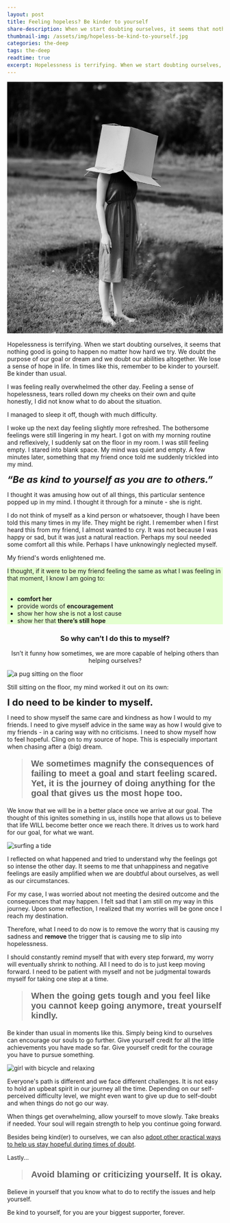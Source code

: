 ```yaml
---
layout: post
title: Feeling hopeless? Be kinder to yourself
share-description: When we start doubting ourselves, it seems that nothing good will happen no matter how hard we try. We lose hope. Remember to be kinder to yourself than usual in times like this. Give yourself credit for all the little achievements you have made so far.
thumbnail-img: /assets/img/hopeless-be-kind-to-yourself.jpg
categories: the-deep
tags: the-deep
readtime: true
excerpt: Hopelessness is terrifying. When we start doubting ourselves, it seems that nothing good is going to happen no matter how hard we try. We doubt the purpose of our goal or dream and we doubt our abilities altogether. We lose a sense of hope in life. In times like this, remember to be kinder to yourself. Be kinder than usual.
---
```


![sad lady](/assets/img/hopeless-be-kind-to-yourself.jpg)

Hopelessness is terrifying. When we start doubting ourselves, it seems that nothing good is going to happen no matter how hard we try. We doubt the purpose of our goal or dream and we doubt our abilities altogether. We lose a sense of hope in life. In times like this, remember to be kinder to yourself. Be kinder than usual.

I was feeling really overwhelmed the other day. Feeling a sense of hopelessness, tears rolled down my cheeks on their own and quite honestly, I did not know what to do about the situation. 

I managed to sleep it off, though with much difficulty.

I woke up the next day feeling slightly more refreshed. The bothersome feelings were still lingering in my heart. I got on with my morning routine and reflexively, I suddenly sat on the floor in my room. I was still feeling empty. I stared into blank space. My mind was quiet and empty. A few minutes later, something that my friend once told me suddenly trickled into my mind. 

<div class="box-purple" style="font-size:22px; font-style:italic; font-weight:bold">“Be as kind to yourself as you are to others.”</div>

I thought it was amusing how out of all things, this particular sentence popped up in my mind. I thought it through for a minute - she is right.

I do not think of myself as a kind person or whatsoever, though I have been told this many times in my life. They might be right. I remember when I first heard this from my friend, I almost wanted to cry. It was not because I was happy or sad, but it was just a natural reaction. Perhaps my soul needed some comfort all this while. Perhaps I have unknowingly neglected myself.

My friend's words enlightened me.

<div class="box-success" style="background-color:#e3ffcf; border-left-color:#e3ffcf;">I thought, if it were to be my friend feeling the same as what I was feeling in that moment, I know I am going to:
<br/><br/>
<ul>
<li><b>comfort her</b></li>
<li>provide words of <b>encouragement</b></li>
<li>show her how she is not a lost cause</li>
<li>show her that <b>there’s still hope</b></li>
</ul>
</div>

<h3 style="text-align:center;">So why can’t I do this to myself?</h3>

<p style="text-align:center;">Isn’t it funny how sometimes, we are more capable of helping others than helping ourselves?</p>

![a pug sitting on the floor](https://images.pexels.com/photos/1591939/pexels-photo-1591939.jpeg)

Still sitting on the floor, my mind worked it out on its own:

<div class="box-purple" style="font-size:22px; font-weight:bold">I do need to be kinder to myself.</div>

I need to show myself the same care and kindness as how I would to my friends. I need to give myself advice in the same way as how I would give to my friends - in a caring way with no criticisms. I need to show myself how to feel hopeful. Cling on to my source of hope. This is especially important when chasing after a (big) dream.

<blockquote style="font-family:arial;font-size:20px;"><b>We sometimes magnify the consequences of failing to meet a goal and start feeling scared. Yet, it is the journey of doing anything for the goal that gives us the most hope too.</b></blockquote>

We know that we will be in a better place once we arrive at our goal. The thought of this ignites something in us, instills hope that allows us to believe that life WILL become better once we reach there. It drives us to work hard for our goal, for what we want.

![surfing a tide](https://images.pexels.com/photos/8258043/pexels-photo-8258043.jpeg?auto=compress&cs=tinysrgb&w=1260&h=750&dpr=1)

I reflected on what happened and tried to understand why the feelings got so intense the other day. It seems to me that unhappiness and negative feelings are easily amplified when we are doubtful about ourselves, as well as our circumstances.

For my case, I was worried about not meeting the desired outcome and the consequences that may happen. I felt sad that I am still on my way in this journey. Upon some reflection, I realized that my worries will be gone once I reach my destination.

Therefore, what I need to do now is to remove the worry that is causing my sadness and **remove** the trigger that is causing me to slip into hopelessness.

I should constantly remind myself that with every step forward, my worry will eventually shrink to nothing. All I need to do is to just keep moving forward. I need to be patient with myself and not be judgmental towards myself for taking one step at a time.

<blockquote style="font-family:arial;font-size:20px;"><b>When the going gets tough and you feel like you cannot keep going anymore, treat yourself kindly.</b></blockquote>

Be kinder than usual in moments like this. Simply being kind to ourselves can encourage our souls to go further. Give yourself credit for all the little achievements you have made so far. Give yourself credit for the courage you have to pursue something.

![girl with bicycle and relaxing](https://images.pexels.com/photos/3771836/pexels-photo-3771836.jpeg?auto=compress&cs=tinysrgb&w=1260&h=750&dpr=1)

Everyone's path is different and we face different challenges. It is not easy to hold an upbeat spirit in our journey all the time. Depending on our self-perceived difficulty level, we might even want to give up due to self-doubt and when things do not go our way.

When things get overwhelming, allow yourself to move slowly. Take breaks if needed. Your soul will regain strength to help you continue going forward.

Besides being kind(er) to ourselves, we can also [adopt other practical ways to help us stay hopeful during times of doubt](https://sliceofpower.com/2022-12-15-how-to-stay-hopeful-in-times-of-doubt/).

Lastly...

<blockquote style="font-family:arial;font-size:20px;"><b>Avoid blaming or criticizing yourself. It is okay.</b></blockquote>

Believe in yourself that you know what to do to rectify the issues and help yourself.

Be kind to yourself, for you are your biggest supporter, forever.
